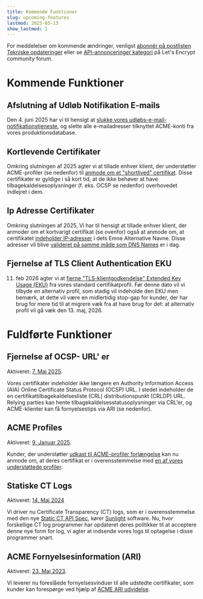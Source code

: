 ```yaml
---
title: Kommende Funktioner
slug: upcoming-features
lastmod: 2025-05-13
show_lastmod: 1
---
```


For meddelelser om kommende ændringer, venligst [abonnér på postlisten Tekniske opdateringer](https://letsencrypt.org/opt-in/) eller se [API-annonceringer kategori](https://community.letsencrypt.org/c/api-announcements/18) på Let's Encrypt community forum.

# Kommende Funktioner

## Afslutning af Udløb Notifikation E-mails

Den 4. juni 2025 har vi til hensigt at [slukke vores udløbs-e-mail-notifikationstjeneste](https://letsencrypt.org/2025/01/22/ending-expiration-emails/), og slette alle e-mailadresser tilknyttet ACME-konti fra vores produktionsdatabase.

## Kortlevende Certifikater

Omkring slutningen af 2025 agter vi at tillade enhver klient, der understøtter ACME-profiler (se nedenfor) til [anmode om et "shortlived" certifikat](https://letsencrypt.org/2025/02/20/first-short-lived-cert-issued/). Disse certifikater er gyldige i så kort tid, at de ikke behøver at have tilbagekaldelsesoplysninger (f. eks. OCSP se nedenfor) overhovedet indlejret i dem.

## Ip Adresse Certifikater

Omkring slutningen af 2025, Vi har til hensigt at tillade enhver klient, der anmoder om et kortvarigt certifikat (se ovenfor) også at anmode om, at certifikatet [indeholder IP-adresser](https://letsencrypt.org/2025/02/20/first-short-lived-cert-issued/) i dets Emne Alternative Navne. Disse adresser vil blive [valideret på samme måde som DNS Names](https://www.rfc-editor.org/rfc/rfc8738.html) er i dag.

## Fjernelse af TLS Client Authentication EKU

11. feb 2026 agter vi at [fjerne "TLS-klientgodkendelse" Extended Key Usage (EKU)](https://letsencrypt.org/2025/05/14/ending-tls-client-authentication/) fra vores standard certifikatprofil. Før denne dato vil vi tilbyde en alternativ profil, som stadig vil indeholde den EKU men bemærk, at dette vil være en midlertidig stop-gap for kunder, der har brug for mere tid til at migrere væk fra at have brug for det: at alternativ profil vil gå væk den 13. maj, 2026.

# Fuldførte Funktioner

## Fjernelse af OCSP- URL' er

Aktiveret: [7. Maj 2025](https://letsencrypt.org/2024/12/05/ending-ocsp/).

Vores certifikater indeholder ikke længere en Authority Information Access (AIA) Online Certificate Status Protocol (OCSP) URL. I stedet indeholder de en certifikattilbagekaldelsesliste (CRL) distributionspunkt (CRLDP) URL. Relying parties kan hente tilbagekaldelsesstatusoplysninger via CRL'er, og ACME-klienter kan få fornyelsestips via ARI (se nedenfor).

## ACME Profiles

Aktiveret: [9. Januar 2025](https://letsencrypt.org/2025/01/09/acme-profiles/).

Kunder, der understøtter [udkast til ACME-profiler forlængelse](https://www.ietf.org/archive/id/draft-aaron-acme-profiles-01.html) kan nu anmode om, at deres certifikat er i overensstemmelse med [en af vores understøttede profiler](https://letsencrypt.org/docs/profiles/).

## Statiske CT Logs

Aktiveret: [14. Maj 2024](https://letsencrypt.org/2024/03/14/introducing-sunlight/)

Vi driver nu Certificate Transparency (CT) logs, som er i overensstemmelse med den nye [Static CT API Spec](https://c2sp.org/static-ct-api), kører [Sunlight](https://github.com/FiloSottile/sunlight) software. Nu, hvor forskellige CT log programmer har opdateret deres politikker til at acceptere denne nye form for log, vi agter at indsende vores logs til optagelse i disse programmer snart.

## ACME Fornyelsesinformation (ARI)

Aktiveret: [23. Maj 2023](https://letsencrypt.org/2023/03/23/improving-resliiency-and-reliability-with-ari/).

Vi leverer nu foreslåede fornyelsesvinduer til alle udstedte certifikater, som kunder kan forespørge ved hjælp af [ACME ARI udvidelse](https://www.ietf.org/archive/id/draft-ietf-acme-ari-08.html).

